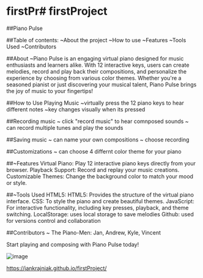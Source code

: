 # firstPr# firstProject
##Piano Pulse

##Table of contents:
  ~About the project
  ~How to use
  ~Features
  ~Tools Used
  ~Contributors

##About
  ~Piano Pulse is an engaging virtual piano designed for music enthusiasts and learners alike. With 12 interactive keys, users can create melodies, record and play back their compositions, and personalize the experience by choosing from various color themes.
Whether you're a seasoned pianist or just discovering your musical talent, Piano Pulse brings the joy of music to your fingertips!

##How to Use
  Playing Music
  ~virtually press the 12 piano keys to hear different notes
  ~key changes visually when its pressed

##Recording music
  ~ click "record music" to hear comnposed sounds
  ~ can record multiple tunes and play the sounds

##Saving music
  ~ can name your own compositions
  ~ choose recording

##Customizations
   ~ can choose 4 differnt color theme for your piano


##~Features 
  Virtual Piano: Play 12 interactive piano keys directly from your browser.
  Playback Support: Record and replay your music creations.
  Customizable Themes: Change the background color to match your mood or style.


##~Tools Used
  HTML5: HTML5: Provides the structure of the virtual piano interface.
  CSS: To style the piano and create beautiful themes.
  JavaScript: For interactive functionality, including key presses, playback, and theme switching. 
  LocalStorage: uses local storage to save melodies
  Github: used for versions control and collaboration

##Contributors
  ~ The Piano-Men: Jan, Andrew, Kyle, Vincent

 Start playing and composing with Piano Pulse today!

 ![image](https://github.com/user-attachments/assets/6b1eea38-1a52-448c-96a7-d774c3bb2a99)

 https://jankrajniak.github.io/firstProject/

 
